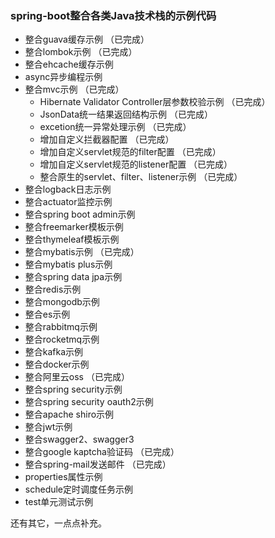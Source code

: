 ### spring-boot整合各类Java技术栈的示例代码
+ 整合guava缓存示例 （已完成）
+ 整合lombok示例 （已完成）
+ 整合ehcache缓存示例
+ async异步编程示例
+ 整合mvc示例 （已完成）
  + Hibernate Validator Controller层参数校验示例 （已完成）
  + JsonData统一结果返回结构示例 （已完成）
  + excetion统一异常处理示例 （已完成）
  + 增加自定义拦截器配置 （已完成）
  + 增加自定义servlet规范的filter配置 （已完成）
  + 增加自定义servlet规范的listener配置 （已完成）
  + 整合原生的servlet、filter、listener示例 （已完成）
+ 整合logback日志示例
+ 整合actuator监控示例
+ 整合spring boot admin示例
+ 整合freemarker模板示例
+ 整合thymeleaf模板示例
+ 整合mybatis示例 （已完成）
+ 整合mybatis plus示例 
+ 整合spring data jpa示例
+ 整合redis示例
+ 整合mongodb示例
+ 整合es示例
+ 整合rabbitmq示例
+ 整合rocketmq示例
+ 整合kafka示例
+ 整合docker示例
+ 整合阿里云oss （已完成）
+ 整合spring security示例
+ 整合spring security oauth2示例
+ 整合apache shiro示例
+ 整合jwt示例
+ 整合swagger2、swagger3
+ 整合google kaptcha验证码 （已完成）
+ 整合spring-mail发送邮件 （已完成）
+ properties属性示例
+ schedule定时调度任务示例
+ test单元测试示例

还有其它，一点点补充。
